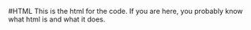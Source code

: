 #HTML
This is the html for the code. If you are here, you probably know what html is and what it does.
